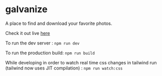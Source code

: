# galvanize
A place to find and download your favorite photos.

Check it out live [here](https://galvanize.vercel.app/)

To run the dev server :
`npm run dev`

To run the production build:
`npm run build`

While developing in order to watch real time css changes in tailwind run (tailwind now uses JIT compilation) :
`npm run watch:css`
